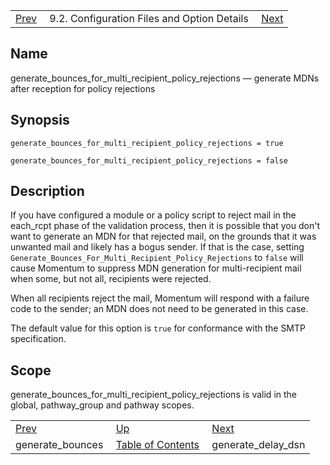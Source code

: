 |     |     |     |
| --- | --- | --- |
| [Prev](conf.ref.generate_bounces)  | 9.2. Configuration Files and Option Details |  [Next](conf.ref.generate_delay_dsn.php) |

<a name="conf.ref.generate_bounces_for_multi_recipient_policy_rejections"></a>
## Name

generate_bounces_for_multi_recipient_policy_rejections — generate MDNs after reception for policy rejections

## Synopsis

`generate_bounces_for_multi_recipient_policy_rejections = true`

`generate_bounces_for_multi_recipient_policy_rejections = false`

<a name="idp9686480"></a>
## Description

If you have configured a module or a policy script to reject mail in the each_rcpt phase of the validation process, then it is possible that you don't want to generate an MDN for that rejected mail, on the grounds that it was unwanted mail and likely has a bogus sender. If that is the case, setting `Generate_Bounces_For_Multi_Recipient_Policy_Rejections` to `false` will cause Momentum to suppress MDN generation for multi-recipient mail when some, but not all, recipients were rejected.

When all recipients reject the mail, Momentum will respond with a failure code to the sender; an MDN does not need to be generated in this case.

The default value for this option is `true` for conformance with the SMTP specification.

<a name="idp9691312"></a>
## Scope

generate_bounces_for_multi_recipient_policy_rejections is valid in the global, pathway_group and pathway scopes.

|     |     |     |
| --- | --- | --- |
| [Prev](conf.ref.generate_bounces)  | [Up](conf.ref.files.php) |  [Next](conf.ref.generate_delay_dsn.php) |
| generate_bounces  | [Table of Contents](index) |  generate_delay_dsn |
